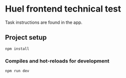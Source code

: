 # Huel frontend technical test

Task instructions are found in the app.

## Project setup

```
npm install
```

### Compiles and hot-reloads for development

```
npm run dev
```
